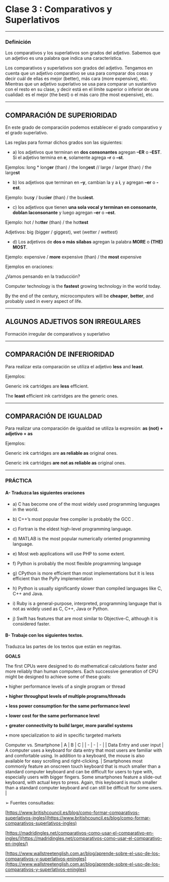 # Clase 3 : Comparativos y Superlativos

---

### Definición

Los comparativos y los superlativos son grados del adjetivo. Sabemos que un adjetivo es una palabra que indica una característica.

Los comparativos y superlativos son grados del adjetivo. Tengamos en cuenta que un
adjetivo comparativo se usa para comparar dos cosas y decir cuál de ellas es mejor (better), más
cara (more expensive), etc. Mientras que un adjetivo superlativo se usa para comparar un
sustantivo con el resto en su clase, y decir está en el límite superior o inferior de una cualidad:
es el mejor (the best) o el más caro (the most expensive), etc.

---

## COMPARACIÓN DE SUPERIORIDAD

En este grado de comparación podemos establecer el grado comparativo y el grado superlativo. 

Las reglas para formar dichos grados son las siguientes:

- a) los adjetivos que terminan en **dos consonantes** agregan **–ER** o **–EST**. Si el adjetivo termina en **e**, solamente agrega **–r** o **–st**.

Ejemplos: long * long**er** (than) / the long**est** // large / large**r** (than) / the large**st**

- b) los adjetivos que terminan en **–y**, cambian la y a **i**, y agregan **–er** o **-est**.

Ejemplo: bus**y** / bus**ier** (than) / the bus**iest**.

- c) los adjetivos que tienen **una sola vocal y terminan en consonante**, **doblan laconsonante** y luego agregan **–er** o **–est**.

Ejemplo: hot / ho**tter** (than) / the hot**test**

Adjetivos: big (bigger / giggest), wet (wetter / wettest)

- d) Los adjetivos de **dos o más sílabas** agregan la palabra **MORE** o **(THE) MOST**.

Ejemplo: expensive / **more** expensive (than) / the **most** expensive

Ejemplos en oraciones:

¿Vamos pensando en la traducción?

Computer technology is the **fastest** growing technology in the world today.

By the end of the century, microcomputers will be **cheaper**, **better**, and probably used in every
aspect of life.

---

## ALGUNOS ADJETIVOS SON IRREGULARES

Formación irregular de comparativos y superlativo

---

## COMPARACIÓN DE INFERIORIDAD

Para realizar esta comparación se utiliza el adjetivo **less** and **least**.

Ejemplos: 

Generic ink cartridges are **less** efficient.

The **least** efficient ink cartridges are the generic ones.

---

## COMPARACIÓN DE IGUALDAD

Para realizar una comparación de igualdad se utiliza la expresión: **as (not) + adjetivo + as**

Ejemplos: 

Generic ink cartridges are **as reliable as** original ones.

Generic ink cartridges **are not as reliable as** original ones.

---

### PRÁCTICA

#### A- Traduzca las siguientes oraciones

- a) C has become one of the most widely used programming languages in the world.

- b) C++’s most popular free compiler is probably the GCC .

- c) Fortran is the eldest high-level programming language.

- d) MATLAB is the most popular numerically oriented programming language.

- e) Most web applications will use PHP to some extent.

- f) Python is probably the most flexible programming language

- g) CPython is more efficient than most implementations but it is less efficient than
the PyPy implementation

- h) Python is usually significantly slower than compiled languages like C, C++ and Java.

- i) Ruby is a general-purpose, interpreted, programming language that is not as widely used as C, C++,
Java or Python.

- j) Swift has features that are most similar to Objective-C, although it is considered faster.


#### B- Trabaje con los siguientes textos.

Traduzca las partes de los textos que están en negritas.

**GOALS**

The first CPUs were designed to do mathematical calculations faster and more reliably than human computers. Each successive generation of CPU might be designed to achieve some of these goals:

• higher performance levels of a single program or thread

• **higher throughput levels of multiple programs/threads**

• **less power consumption for the same performance level**

• **lower cost for the same performance level**

• **greater connectivity to build larger, more parallel systems**

• more specialization to aid in specific targeted markets


Computer vs. Smartphone
| A | B | C |
| - | - | - |
| Data Entry and user input | A computer uses a keyboard for data entry that most users are familiar with and comfortable using. In addition to a keyboard, the mouse is also available for easy scrolling and right-clicking. | Smartphones most commonly feature an onscreen touch keyboard that is much smaller than a standard computer keyboard and can be difficult for users to type with, especially users with bigger fingers. Some smartphones feature a slide-out keyboard, with actual keys to press. Again, this keyboard is much smaller than a standard computer keyboard and can still be difficult for some users. |

➢ Fuentes consultadas:

[https://www.britishcouncil.es/blog/como-formar-comparativos-superlativos-ingles](https://www.britishcouncil.es/blog/como-formar-comparativos-superlativos-ingles)

[https://madridingles.net/comparativos-como-usar-el-comparativo-en-ingles/](https://madridingles.net/comparativos-como-usar-el-comparativo-en-ingles/)

[https://www.wallstreetenglish.com.ar/blog/aprende-sobre-el-uso-de-los-comparativos-y-superlativos-eningles](https://www.wallstreetenglish.com.ar/blog/aprende-sobre-el-uso-de-los-comparativos-y-superlativos-eningles)

---
